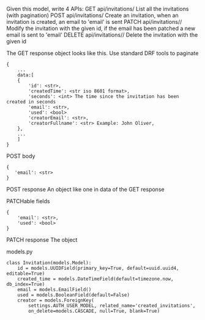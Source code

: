 Given this model, write 4 APIs: 
GET api/invitations/ List all the invitations (with pagination) 
POST api/invitations/ Create an invitation, when an invitation is created, an email to 'email' is sent
PATCH api/invitations/<id>/ Modify the invitation with the given id, if the email has been patched a new email is sent to 'email'
DELETE api/invitations/<id>/ Delete the invitation with the given id

The GET response object looks like this. 
Use standard DRF tools to paginate
```
{
    ...
    data:[
    {
        'id': <str>, 
        'createdTime': <str iso 8601 format>,
        'seconds': <int> The time since the invitation has been created in seconds
        'email': <str>,
        'used': <bool>
        'creatorEmail': <str>, 
        'creatorFullname': <str> Example: John Oliver,
    },
    ...
    ]
}
```
POST body
```
{
   'email': <str>
}
```
POST response 
An object like one in data of the GET response

PATCHable fields
```
{
    'email': <str>,
    'used': <bool>
}
```

PATCH response
The <id> object

models.py
```
class Invitation(models.Model):
    id = models.UUIDField(primary_key=True, default=uuid.uuid4, editable=True)
    created_time = models.DateTimeField(default=timezone.now, db_index=True)
    email = models.EmailField()
    used = models.BooleanField(default=False)
    creator = models.ForeignKey(
        settings.AUTH_USER_MODEL, related_name='created_invitations',
        on_delete=models.CASCADE, null=True, blank=True)
```